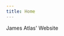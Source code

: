 ```yaml
---
title: Home
---
```


<p>James Atlas' Website</p>

<!-- <p>Hey, I'm Jamie.</p>

<p>I studied math at UCLA and spent a lot of time with the <a href="https://remap.ucla.edu">Center for Research in Engineering, Media and Performance</a>.</p>

<p>I used to work for the <a href="https://mggg.org">Metric Geometry Gerrymandering Group</a> at Tufts, doing a mix of programming and project management.</p>

<p>I did some other computer science jobs that I usually try to avoid naming for various reasons.</p>

<p>I now go to Harvard Law School where I'm majoring in law.</p> -->
